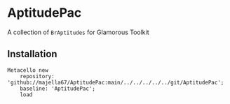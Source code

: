 # AptitudePac
A collection of `BrAptitudes` for Glamorous Toolkit
## Installation```Metacello new	repository: 'github://majella67/AptitudePac:main/../../../../../git/AptitudePac';	baseline: 'AptitudePac';	load```